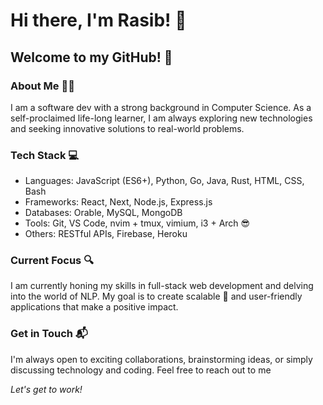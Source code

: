 # Hi there, I'm Rasib! 👋
## Welcome to my GitHub! 🌟

### About Me 🧑‍💻
I am a software dev with a strong background in Computer Science. As a self-proclaimed life-long learner, I am always exploring new technologies and seeking innovative solutions to real-world problems.

### Tech Stack 💻
- Languages: JavaScript (ES6+), Python, Go, Java, Rust, HTML, CSS, Bash
- Frameworks: React, Next, Node.js, Express.js
- Databases: Orable, MySQL, MongoDB
- Tools: Git, VS Code, nvim + tmux, vimium, i3 + Arch 😎
- Others: RESTful APIs, Firebase, Heroku

### Current Focus 🔍
I am currently honing my skills in full-stack web development and delving into the world of NLP. My goal is to create scalable 🦀 and user-friendly applications that make a positive impact.

### Get in Touch 📬
I'm always open to exciting collaborations, brainstorming ideas, or simply discussing technology and coding. Feel free to reach out to me 

_Let's get to work!_
<!--**Rasib0/Rasib0** is a ✨ _special_ ✨ repository because its `README.md` (this file) appears on your GitHub profile.
Here are some ideas to get you started:

- 🔭 I’m currently working on ...
- 🌱 I’m currently learning ...
- 👯 I’m looking to collaborate on ...
- 🤔 I’m looking for help with ...
- 💬 Ask me about ...
- 📫 How to reach me: ...
- 😄 Pronouns: ...
- ⚡ Fun fact: ...
-->

<!--
###

<h3 align="left">About me</h2>

-->
